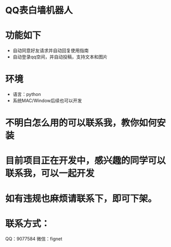 # QQ表白墙机器人

# 功能如下

* 自动同意好友请求并自动回复使用指南
* 自动登录qq空间，并自动投稿，支持文本和图片

# 环境
* 语言：python
* 系统MAC/Window后续也可以开发

# 不明白怎么用的可以联系我，教你如何安装

# 目前项目正在开发中，感兴趣的同学可以联系我，可以一起开发

# 如有违规也麻烦请联系下，即可下架。

# 联系方式：

QQ：9077584
微信：fignet
